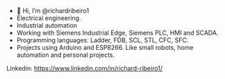 - 👋 Hi, I’m @richardribeiro1
- Electrical engineering.
- Industrial automation
- Working with Siemens Industrial Edge, Siemens PLC, HMI and SCADA.
- Programming languages: Ladder, FDB, SCL, STL, CFC, SFC.
- Projects using Arduino and ESP8266. Like small robots, home automation and personal projects.

Linkedin: https://www.linkedin.com/in/richard-ribeiro1/
